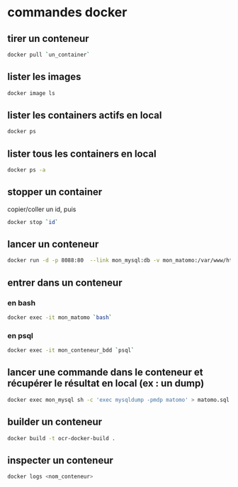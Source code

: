 # commandes docker

## tirer un conteneur

```bash
docker pull `un_container`
```

## lister les images

```bash
docker image ls
```

## lister les containers actifs en local

```bash
docker ps
```

## lister tous les containers en local

```bash
docker ps -a
```

## stopper un container

copier/coller un id, puis

```bash
docker stop `id`
```

## lancer un conteneur

```bash
docker run -d -p 8088:80  --link mon_mysql:db -v mon_matomo:/var/www/html matomo
```

## entrer dans un conteneur

### en bash

```bash
docker exec -it mon_matomo `bash`
```

### en psql

```bash
docker exec -it mon_conteneur_bdd `psql`
```

## lancer une commande dans le conteneur et récupérer le résultat en local (ex : un dump)

```bash
docker exec mon_mysql sh -c 'exec mysqldump -pmdp matomo' > matomo.sql
```

## builder un conteneur

```bash
docker build -t ocr-docker-build .
```

## inspecter un conteneur

```bash
docker logs <nom_conteneur>
```
